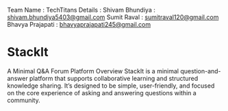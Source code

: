 Team Name : TechTitans
Details : 
Shivam Bhundiya : shivam.bhundiya5403@gmail.com
Sumit Raval : sumitraval120@gmail.com
Bhavya Prajapati : bhavyaprajapati245@gmail.com

# Stacklt
A Minimal Q&amp;A Forum Platform
Overview 
StackIt is a minimal question-and-answer platform that supports collaborative 
learning and structured knowledge sharing. It’s designed to be simple, user-friendly, 
and focused on the core experience of asking and answering questions within a 
community. 
